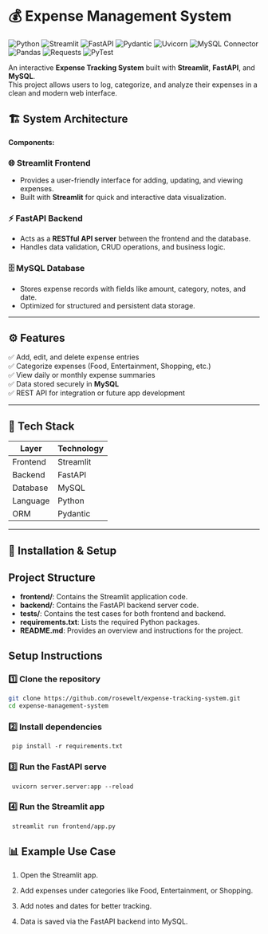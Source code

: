 
# 💰 Expense Management System
![Python](https://img.shields.io/badge/Python-3.13.2-blue)
![Streamlit](https://img.shields.io/badge/Streamlit-1.45.0-orange?logo=streamlit)
![FastAPI](https://img.shields.io/badge/FastAPI-0.115.12-blue?logo=fastapi)
![Pydantic](https://img.shields.io/badge/Pydantic-2.11.3-lightgrey?logo=pydantic)
![Uvicorn](https://img.shields.io/badge/Uvicorn-0.34.2-purple?logo=python)
![MySQL Connector](https://img.shields.io/badge/MySQL--Connector-9.3.0-blue?logo=mysql)
![Pandas](https://img.shields.io/badge/Pandas-2.2.3-lightblue?logo=pandas)
![Requests](https://img.shields.io/badge/Requests-2.32.3-red?logo=python)
![PyTest](https://img.shields.io/badge/PyTest-8.3.5-green?logo=pytest)


An interactive **Expense Tracking System** built with **Streamlit**, **FastAPI**, and **MySQL**.  
This project allows users to log, categorize, and analyze their expenses in a clean and modern web interface.

## 🏗️ System Architecture

**Components:**

### 🌐 Streamlit Frontend
- Provides a user-friendly interface for adding, updating, and viewing expenses.
- Built with **Streamlit** for quick and interactive data visualization.

### ⚡ FastAPI Backend
- Acts as a **RESTful API server** between the frontend and the database.
- Handles data validation, CRUD operations, and business logic.

### 🗄️ MySQL Database
- Stores expense records with fields like amount, category, notes, and date.
- Optimized for structured and persistent data storage.

---

## ⚙️ Features

✅ Add, edit, and delete expense entries  
✅ Categorize expenses (Food, Entertainment, Shopping, etc.)  
✅ View daily or monthly expense summaries  
✅ Data stored securely in **MySQL**  
✅ REST API for integration or future app development  

---

## 🧩 Tech Stack

| Layer    | Technology                     |
|----------|--------------------------------|
| Frontend | Streamlit                      |
| Backend  | FastAPI                        |
| Database | MySQL                          |
| Language | Python                         |
| ORM      | Pydantic                       |

---

## 🚀 Installation & Setup

## Project Structure

- **frontend/**: Contains the Streamlit application code.
- **backend/**: Contains the FastAPI backend server code.
- **tests/**: Contains the test cases for both frontend and backend.
- **requirements.txt**: Lists the required Python packages.
- **README.md**: Provides an overview and instructions for the project.


## Setup Instructions

### 1️⃣ Clone the repository

   ```bash
   git clone https://github.com/rosewelt/expense-tracking-system.git
   cd expense-management-system
   ```
### 2️⃣ Install dependencies  
   ```commandline
    pip install -r requirements.txt
   ```
### 3️⃣ Run the FastAPI serve
   ```commandline
    uvicorn server.server:app --reload
   ```
### 4️⃣ Run the Streamlit app 
   ```commandline
    streamlit run frontend/app.py
   ```

## 📊 Example Use Case

1. Open the Streamlit app.

2. Add expenses under categories like Food, Entertainment, or Shopping.

3. Add notes and dates for better tracking.

4. Data is saved via the FastAPI backend into MySQL.
